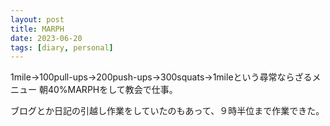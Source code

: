 ```yaml
---
layout: post
title: MARPH
date: 2023-06-20
tags: [diary, personal]
---
```

1mile->100pull-ups->200push-ups->300squats->1mileという尋常ならざるメニュー
朝40%MARPHをして教会で仕事。

ブログとか日記の引越し作業をしていたのもあって、９時半位まで作業できた。
